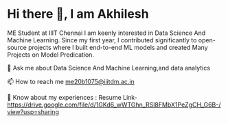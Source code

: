 # Hi there 👋, I am Akhilesh


ME Student  at IIIT Chennai 
I am keenly interested in Data Science And Machine Learning. Since my first year, I contributed significantly to open-source projects where I built end-to-end ML models and created Many Projects on Model Predication.

💬 Ask me about Data Science And Machine Learning,and data analytics

📫 How to reach me me20b1075@iiitdm.ac.in

📄 Know about my experiences : Resume Link- https://drive.google.com/file/d/1GKd6_wWTGhn_RSl8FMbX1PeZgCH_G6B-/view?usp=sharing
